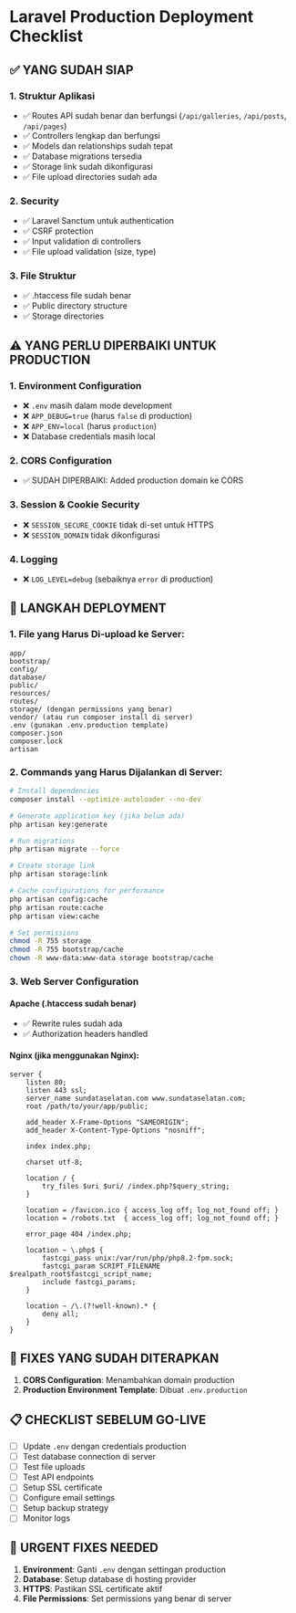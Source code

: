 # Laravel Production Deployment Checklist

## ✅ YANG SUDAH SIAP

### 1. Struktur Aplikasi
- ✅ Routes API sudah benar dan berfungsi (`/api/galleries`, `/api/posts`, `/api/pages`)
- ✅ Controllers lengkap dan berfungsi
- ✅ Models dan relationships sudah tepat
- ✅ Database migrations tersedia
- ✅ Storage link sudah dikonfigurasi
- ✅ File upload directories sudah ada

### 2. Security
- ✅ Laravel Sanctum untuk authentication
- ✅ CSRF protection
- ✅ Input validation di controllers
- ✅ File upload validation (size, type)

### 3. File Struktur
- ✅ .htaccess file sudah benar
- ✅ Public directory structure
- ✅ Storage directories

## ⚠️ YANG PERLU DIPERBAIKI UNTUK PRODUCTION

### 1. Environment Configuration
- ❌ `.env` masih dalam mode development
- ❌ `APP_DEBUG=true` (harus `false` di production)
- ❌ `APP_ENV=local` (harus `production`)
- ❌ Database credentials masih local

### 2. CORS Configuration
- ✅ SUDAH DIPERBAIKI: Added production domain ke CORS

### 3. Session & Cookie Security
- ❌ `SESSION_SECURE_COOKIE` tidak di-set untuk HTTPS
- ❌ `SESSION_DOMAIN` tidak dikonfigurasi

### 4. Logging
- ❌ `LOG_LEVEL=debug` (sebaiknya `error` di production)

## 🚀 LANGKAH DEPLOYMENT

### 1. File yang Harus Di-upload ke Server:
```
app/
bootstrap/
config/
database/
public/
resources/
routes/
storage/ (dengan permissions yang benar)
vendor/ (atau run composer install di server)
.env (gunakan .env.production template)
composer.json
composer.lock
artisan
```

### 2. Commands yang Harus Dijalankan di Server:
```bash
# Install dependencies
composer install --optimize-autoloader --no-dev

# Generate application key (jika belum ada)
php artisan key:generate

# Run migrations
php artisan migrate --force

# Create storage link
php artisan storage:link

# Cache configurations for performance
php artisan config:cache
php artisan route:cache
php artisan view:cache

# Set permissions
chmod -R 755 storage
chmod -R 755 bootstrap/cache
chown -R www-data:www-data storage bootstrap/cache
```

### 3. Web Server Configuration

#### Apache (.htaccess sudah benar)
- ✅ Rewrite rules sudah ada
- ✅ Authorization headers handled

#### Nginx (jika menggunakan Nginx):
```nginx
server {
    listen 80;
    listen 443 ssl;
    server_name sundataselatan.com www.sundataselatan.com;
    root /path/to/your/app/public;

    add_header X-Frame-Options "SAMEORIGIN";
    add_header X-Content-Type-Options "nosniff";

    index index.php;

    charset utf-8;

    location / {
        try_files $uri $uri/ /index.php?$query_string;
    }

    location = /favicon.ico { access_log off; log_not_found off; }
    location = /robots.txt  { access_log off; log_not_found off; }

    error_page 404 /index.php;

    location ~ \.php$ {
        fastcgi_pass unix:/var/run/php/php8.2-fpm.sock;
        fastcgi_param SCRIPT_FILENAME $realpath_root$fastcgi_script_name;
        include fastcgi_params;
    }

    location ~ /\.(?!well-known).* {
        deny all;
    }
}
```

## 🔧 FIXES YANG SUDAH DITERAPKAN

1. **CORS Configuration**: Menambahkan domain production
2. **Production Environment Template**: Dibuat `.env.production`

## 📋 CHECKLIST SEBELUM GO-LIVE

- [ ] Update `.env` dengan credentials production
- [ ] Test database connection di server
- [ ] Test file uploads
- [ ] Test API endpoints
- [ ] Setup SSL certificate
- [ ] Configure email settings
- [ ] Setup backup strategy
- [ ] Monitor logs

## 🚨 URGENT FIXES NEEDED

1. **Environment**: Ganti `.env` dengan settingan production
2. **Database**: Setup database di hosting provider
3. **HTTPS**: Pastikan SSL certificate aktif
4. **File Permissions**: Set permissions yang benar di server
